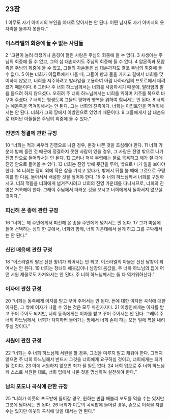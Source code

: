 ## 23장
1 아무도 자기 아버지의 부인을 아내로 맞아서는 안 된다. 어떤 남자도 자기 아버지의 옷자락을 들추지 못한다.”
### 이스라엘의 회중에 들 수 없는 사람들
2 “고환이 눌려 터졌거나 음경이 잘린 사람은 주님의 회중에 들 수 없다.
3 사생아는 주님의 회중에 들 수 없고, 그의 십 대손까지도 주님의 회중에 들 수 없다.
4 암몬족과 모압족은 주님의 회중에 들 수 없고, 그들의 자손들은 십 대손까지도 결코 주님의 회중에 들 수 없다.
5 이는 너희가 이집트에서 나올 때, 그들이 빵과 물을 가지고 길에서 너희를 맞이하지 않았고, 너희를 저주하려고 발라암을 고용하여 아람 나하라임의 프토르에서 데려왔기 때문이다.
6 그러나 주 너희 하느님께서는 너희를 사랑하시기 때문에, 발라암의 말을 들으려 하지 않으셨다. 오히려 주 너희 하느님께서는 너희를 위하여 저주를 복으로 바꾸어 주셨다.
7 너희는 평생토록 그들의 평화와 행복을 위하여 힘써서는 안 된다.
8 너희는 에돔족을 역겨워해서는 안 된다. 그는 너희의 친족이다. 너희는 이집트인을 역겨워해서는 안 된다. 너희가 그의 땅에서 이방인으로 있었기 때문이다.
9 그들에게서 삼 대손으로 태어난 아들들은 주님의 회중에 들 수 있다.”
### 진영의 청결에 관한 규정
10 “너희는 적과 싸우러 진영으로 나갈 경우, 온갖 나쁜 것을 조심해야 한다.
11 너희 가운데 밤에 흘린 것 때문에 정결하지 못한 사람이 있을 경우, 그 사람은 진영 밖으로 나가 진영 안으로 들어와서는 안 된다.
12 그러나 저녁 무렵에는 물로 목욕하고 해가 질 때에 진영 안으로 들어올 수 있다.
13 너희는 진영 밖에 뒷간을 두어, 밖으로 나가 일을 보아야 한다.
14 너희는 장비 외에 작은 삽을 가지고 있다가, 밖에서 뒤를 볼 때에 그것으로 구덩이를 판 다음, 돌아서서 배설한 것을 덮어야 한다.
15 주 너희 하느님께서 너희를 구원하시고, 너희 적들을 너희에게 넘겨주시려고 너희의 진영 가운데를 다니시므로, 너희의 진영은 거룩해야 한다. 그래야 주님께서 더러운 것을 보시고 너희에게서 돌아서지 않으실 것이다.”
### 피신해 온 종에 관한 규정
16 “너희는 제 주인에게서 피신해 온 종을 주인에게 넘겨서는 안 된다.
17 그가 마음에 들어 선택하는 성의 한 곳에서, 너희와 함께, 너희 가운데에서 살게 하고 그를 구박해서는 안 된다.”
### 신전 매음에 관한 규정
18 “이스라엘의 딸은 신전 창녀가 되어서는 안 되고, 이스라엘의 아들은 신전 남창이 되어서는 안 된다.
19 너희는 창녀의 해웃값이나 남창의 몸값을, 주 너희 하느님의 집에 어떤 서원 제물로도 가져와서는 안 된다. 주 너희 하느님께서는 둘 다 역겨워하신다.”
### 이자에 관한 규정
20 “너희는 동족에게 이자를 받고 꾸어 주어서는 안 된다. 돈에 대한 이자든 곡식에 대한 이자든, 그 밖에 이자가 나올 수 있는 것은 모두 마찬가지다.
21 이방인에게는 이자를 받고 꾸어 주어도 되지만, 너희 동족에게는 이자를 받고 꾸어 주어서는 안 된다. 그래야 주 너희 하느님께서, 너희가 차지하러 들어가는 땅에서 너희 손이 하는 모든 일에 복을 내려 주실 것이다.”
### 서원에 관한 규정
22 “너희는 주 너희 하느님께 서원을 할 경우, 그것을 미루지 말고 채워야 한다. 그러지 않으면 주 너희 하느님께서 반드시 그것을 너희에게 요구하실 것이고, 너희에게는 죄가 될 것이다.
23 아예 서원하지 않으면 죄가 될 일도 없다.
24 너희 입으로 주 너희 하느님께 스스로 서원한 대로, 너희 입에서 나온 것을 명심하여 실천해야 한다.”
### 남의 포도나 곡식에 관한 규정
25 “너희가 이웃의 포도밭에 들어갈 경우, 원하는 만큼 배불리 포도를 먹을 수는 있지만 그릇에 담아서는 안 된다.
26 너희가 이웃의 곡식밭에 들어갈 경우, 손으로 이삭을 자를 수는 있지만 이웃의 곡식에 낫을 대서는 안 된다.”
